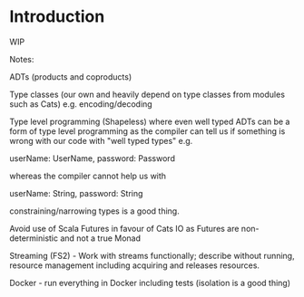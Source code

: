 # Introduction

WIP

Notes:

ADTs (products and coproducts)

Type classes (our own and heavily depend on type classes from modules such as Cats) e.g. encoding/decoding

Type level programming (Shapeless) where even well typed ADTs can be a form of type level programming as the compiler can tell us if something is wrong with our code with "well typed types" e.g.

userName: UserName, password: Password

whereas the compiler cannot help us with

userName: String, password: String

constraining/narrowing types is a good thing.

Avoid use of Scala Futures in favour of Cats IO as Futures are non-deterministic and not a true Monad

Streaming (FS2) - Work with streams functionally; describe without running, resource management including acquiring and releases resources.

Docker - run everything in Docker including tests (isolation is a good thing)